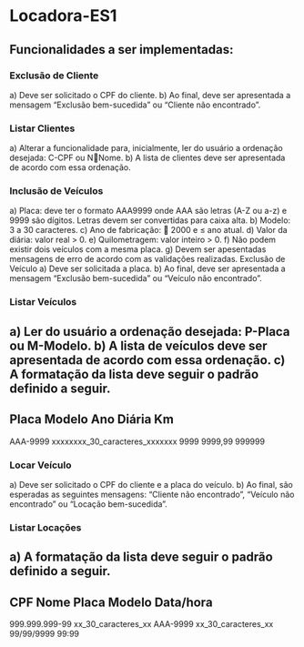 ﻿# Locadora-ES1
## Funcionalidades a ser implementadas:

### Exclusão de Cliente

a) Deve ser solicitado o CPF do cliente.
b) Ao final, deve ser apresentada a mensagem “Exclusão bem-sucedida” ou “Cliente não 
encontrado”.

### Listar Clientes
a) Alterar a funcionalidade para, inicialmente, ler do usuário a ordenação desejada: C-CPF ou NNome.
b) A lista de clientes deve ser apresentada de acordo com essa ordenação.


### Inclusão de Veículos
a) Placa: deve ter o formato AAA9999 onde AAA são letras (A-Z ou a-z) e 9999 são dígitos.
Letras devem ser convertidas para caixa alta.
b) Modelo: 3 a 30 caracteres.
c) Ano de fabricação:  2000 e ≤ ano atual.
d) Valor da diária: valor real > 0.
e) Quilometragem: valor inteiro > 0.
f) Não podem existir dois veículos com a mesma placa.
g) Devem ser apesentadas mensagens de erro de acordo com as validações realizadas.
Exclusão de Veículo
a) Deve ser solicitada a placa.
b) Ao final, deve ser apresentada a mensagem “Exclusão bem-sucedida” ou “Veículo não 
encontrado”.

### Listar Veículos
a) Ler do usuário a ordenação desejada: P-Placa ou M-Modelo.
b) A lista de veículos deve ser apresentada de acordo com essa ordenação.
c) A formatação da lista deve seguir o padrão definido a seguir.
 -----------------------------------------------------------
 Placa Modelo Ano Diária Km
 -----------------------------------------------------------
 AAA-9999 xxxxxxxx_30_caracteres_xxxxxxx 9999 9999,99 999999

### Locar Veículo
a) Deve ser solicitado o CPF do cliente e a placa do veículo.
b) Ao final, são esperadas as seguintes mensagens: “Cliente não encontrado”, “Veículo não 
encontrado” ou “Locação bem-sucedida”.

### Listar Locações
a) A formatação da lista deve seguir o padrão definido a seguir.
 --------------------------------------------------------------------------------
 CPF Nome Placa Modelo Data/hora
 --------------------------------------------------------------------------------
 999.999.999-99 xx_30_caracteres_xx AAA-9999 xx_30_caracteres_xx 99/99/9999 99:99
